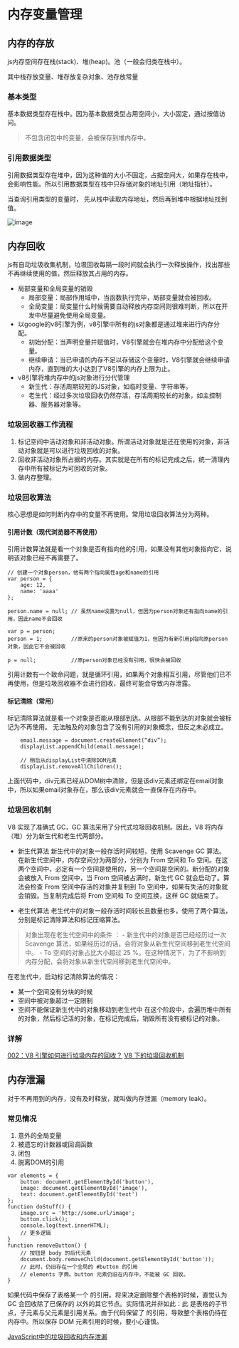 # 内存变量管理
## 内存的存放
js内存空间存在栈(stack)、堆(heap)。池（一般会归类在栈中）。

其中栈存放变量、堆存放复杂对象、池存放常量

### 基本类型
基本数据类型存在栈中。因为基本数据类型占用空间小，大小固定，通过按值访问。
> 不包含闭包中的变量，会被保存到堆内存中。
### 引用数据类型
引用数据类型存在堆中，因为这种值的大小不固定，占据空间大，如果存在栈中，会影响性能。所以引用数据类型在栈中只存储对象的地址引用（地址指针）。 

当查询引用类型的变量时， 先从栈中读取内存地址，然后再到堆中根据地址找到值。

![image](https://user-gold-cdn.xitu.io/2019/9/22/16d579280bb577ee?imageView2/0/w/1280/h/960/format/webp/ignore-error/1)

## 内存回收
js有自动垃圾收集机制，垃圾回收每隔一段时间就会执行一次释放操作，找出那些不再继续使用的值，然后释放其占用的内存。
- 局部变量和全局变量的销毁
    - 局部变量：局部作用域中，当函数执行完毕，局部变量就会被回收。
    - 全局变量：局变量什么时候需要自动释放内存空间则很难判断，所以在开发中尽量避免使用全局变量。
- 以google的v8引擎为例，v8引擎中所有的js对象都是通过堆来进行内存分配。
    - 初始分配：当声明变量并赋值时，V8引擎就会在堆内存中分配给这个变量。
    - 继续申请：当已申请的内存不足以存储这个变量时，V8引擎就会继续申请内存，直到堆的大小达到了V8引擎的内存上限为止。
- v8引擎将堆内存中的js对象进行分代管理
    - 新生代：存活周期较短的JS对象，如临时变量、字符串等。
    - 老生代：经过多次垃圾回收仍然存活，存活周期较长的对象，如主控制器、服务器对象等。
### 垃圾回收器工作流程
1. 标记空间中活动对象和非活动对象。所谓活动对象就是还在使用的对象，非活动对象就是可以进行垃圾回收的对象。
2. 回收非活动对象所占据的内存。其实就是在所有的标记完成之后，统一清理内存中所有被标记为可回收的对象。
3. 做内存整理。
### 垃圾回收算法
核心思想是如何判断内存中的变量不再使用。常用垃圾回收算法分为两种。
#### 引用计数（现代浏览器不再使用）
引用计数算法就是看一个对象是否有指向他的引用，如果没有其他对象指向它，说明该对象已经不再需要了。
```
// 创建一个对象person，他有两个指向属性age和name的引用
var person = {
    age: 12,
    name: 'aaaa'
};

person.name = null; // 虽然name设置为null，但因为person对象还有指向name的引用，因此name不会回收

var p = person; 
person = 1;         //原来的person对象被赋值为1，但因为有新引用p指向原person对象，因此它不会被回收

p = null;           //原person对象已经没有引用，很快会被回收
```
引用计数有一个致命问题，就是循环引用，如果两个对象相互引用，尽管他们已不再使用，但是垃圾回收器不会进行回收，最终可能会导致内存泄露。

#### 标记清除（常用）
标记清除算法就是看一个对象是否能从根部到达。从根部不能到达的对象就会被标记为不再使用。
无法触及的对象包含了没有引用的对象概念，但反之未必成立。

```
    email.message = document.createElement(“div”);
    displayList.appendChild(email.message);

    // 稍后从displayList中清除DOM元素
    displayList.removeAllChildren();
```
上面代码中，div元素已经从DOM树中清除，但是该div元素还绑定在email对象中，所以如果email对象存在，那么该div元素就会一直保存在内存中。
### 垃圾回收机制
V8 实现了准确式 GC，GC 算法采用了分代式垃圾回收机制。因此，V8 将内存（堆）分为新生代和老生代两部分。
- 新生代算法
新生代中的对象一般存活时间较短，使用 Scavenge GC 算法。
在新生代空间中，内存空间分为两部分，分别为 From 空间和 To 空间。在这两个空间中，必定有一个空间是使用的，另一个空间是空闲的。新分配的对象会被放入 From 空间中，当 From 空间被占满时，新生代 GC 就会启动了。算法会检查 From 空间中存活的对象并复制到 To 空间中，如果有失活的对象就会销毁。当复制完成后将 From 空间和 To 空间互换，这样 GC 就结束了。

- 老生代算法
老生代中的对象一般存活时间较长且数量也多，使用了两个算法，分别是标记清除算法和标记压缩算法。
 >   对象出现在老生代空间中的条件 ：
    - 新生代中的对象是否已经经历过一次 Scavenge 算法，如果经历过的话，会将对象从新生代空间移到老生代空间中。
    - To 空间的对象占比大小超过 25 %。在这种情况下，为了不影响到内存分配，会将对象从新生代空间移到老生代空间中。
>
在老生代中，启动标记清除算法的情况：
- 某一个空间没有分块的时候
- 空间中被对象超过一定限制
- 空间不能保证新生代中的对象移动到老生代中
在这个阶段中，会遍历堆中所有的对象，然后标记活的对象，在标记完成后，销毁所有没有被标记的对象。
### 详解
[002：V8 引擎如何进行垃圾内存的回收？](http://47.98.159.95/my_blog/js-v8/002.html#v8-%E5%86%85%E5%AD%98%E9%99%90%E5%88%B6)
[V8 下的垃圾回收机制](http://caibaojian.com/interview-map/frontend/#v8-%E4%B8%8B%E7%9A%84%E5%9E%83%E5%9C%BE%E5%9B%9E%E6%94%B6%E6%9C%BA%E5%88%B6)
## 内存泄漏
对于不再用到的内存，没有及时释放，就叫做内存泄漏（memory leak）。
### 常见情况
1. 意外的全局变量
2. 被遗忘的计数器或回调函数
3. 闭包
4. 脱离DOM的引用
```
var elements = {
    button: document.getElementById('button'),
    image: document.getElementById('image'),
    text: document.getElementById('text')
};
function doStuff() {
    image.src = 'http://some.url/image';
    button.click();
    console.log(text.innerHTML);
    // 更多逻辑
}
function removeButton() {
    // 按钮是 body 的后代元素
    document.body.removeChild(document.getElementById('button'));
    // 此时，仍旧存在一个全局的 #button 的引用
    // elements 字典。button 元素仍旧在内存中，不能被 GC 回收。
}
```
如果代码中保存了表格某一个 <td> 的引用。将来决定删除整个表格的时候，直觉认为 GC 会回收除了已保存的 <td> 以外的其它节点。实际情况并非如此：此 <td> 是表格的子节点，子元素与父元素是引用关系。由于代码保留了 <td> 的引用，导致整个表格仍待在内存中。所以保存 DOM 元素引用的时候，要小心谨慎。



[JavaScript中的垃圾回收和内存泄漏 ](https://github.com/ljianshu/Blog/issues/65)